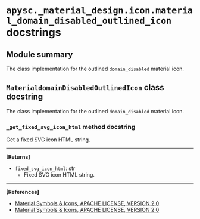# `apysc._material_design.icon.material_domain_disabled_outlined_icon` docstrings

## Module summary

The class implementation for the outlined `domain_disabled` material icon.

## `MaterialdomainDisabledOutlinedIcon` class docstring

The class implementation for the outlined `domain_disabled` material icon.

### `_get_fixed_svg_icon_html` method docstring

Get a fixed SVG icon HTML string.<hr>

**[Returns]**

- `fixed_svg_icon_html`: str
  - Fixed SVG icon HTML string.

<hr>

**[References]**

- [Material Symbols & Icons, APACHE LICENSE, VERSION 2.0](https://fonts.google.com/icons?icon.size=24&icon.color=%23e8eaed)
- [Material Symbols & Icons, APACHE LICENSE, VERSION 2.0](https://www.apache.org/licenses/LICENSE-2.0.html)